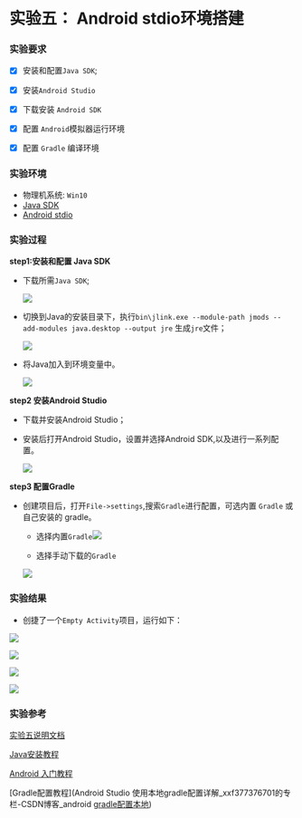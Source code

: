 # 实验五： Android stdio环境搭建

### 实验要求

+ [x] 安装和配置`Java SDK`;

+ [x] 安装`Android Studio`

+ [x] 下载安装 `Android SDK`

+ [x] 配置 `Android`模拟器运行环境
+ [x] 配置 `Gradle` 编译环境

### 实验环境

* 物理机系统: `Win10`
* [Java SDK](https://download.oracle.com/otn-pub/java/jdk/16+36/7863447f0ab643c585b9bdebf67c69db/jdk-16_windows-x64_bin.exe?AuthParam=1616806260_d1cb0d30d8491b69d223fbe1058331b3)
* [Android stdio](https://r3---sn-4g5e6ns6.gvt1.com/edgedl/android/studio/install/4.1.3.0/android-studio-ide-201.7199119-windows.exe?cms_redirect=yes&mh=es&mip=62.216.92.21&mm=28&mn=sn-4g5e6ns6&ms=nvh&mt=1616806597&mv=u&mvi=3&pl=25&shardbypass=yes)

### 实验过程

**step1:安装和配置 Java SDK**

* 下载所需`Java SDK`;

  ![](images/jdk-install.png)

* 切换到Java的安装目录下，执行`bin\jlink.exe --module-path jmods --add-modules java.desktop --output jre` 生成`jre`文件；

  ![](images/jre.png)

* 将Java加入到环境变量中。

  ![](images/jdk-success.png)

**step2 安装Android Studio**

* 下载并安装Android Studio；

* 安装后打开Android Studio，设置并选择Android SDK,以及进行一系列配置。

  ![](images/sdk-choose.png)

**step3 配置Gradle**

* 创建项目后，打开`File->settings`,搜索`Gradle`进行配置，可选内置 `Gradle` 或自己安装的 gradle。

  * 选择内置`Gradle`![](images/gradle.png)

  * 选择手动下载的`Gradle`

  ![](images/gradle-local.png)

### 实验结果

* 创捷了一个`Empty Activity`项目，运行如下：

![](images/test1.png)

![](images/test1-setting.png)

![](images/test1-install.png)

![](images/test1-run.png)

### 实验参考

[实验五说明文档](https://c4pr1c3.github.io/cuc-mis/chap0x05/exp.html)

[Java安装教程](https://blog.csdn.net/qq_41873673/article/details/108027074)

[Android 入门教程](https://blog.csdn.net/weixin_43883917/article/details/108950310?utm_medium=distribute.pc_relevant.none-task-blog-baidujs_baidulandingword-9&spm=1001.2101.3001.4242)

[Gradle配置教程](Android Studio 使用本地gradle配置详解_xxf377376701的专栏-CSDN博客_android [gradle配置本地](https://blog.csdn.net/xxf377376701/article/details/78114434?utm_medium=distribute.pc_relevant.none-task-blog-2~default~BlogCommendFromMachineLearnPai2~default-1.control&dist_request_id=&depth_1-utm_source=distribute.pc_relevant.none-task-blog-2~default~BlogCommendFromMachineLearnPai2~default-1.control))


